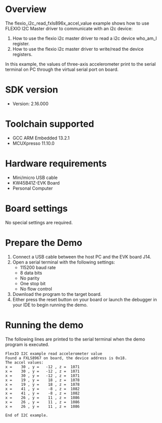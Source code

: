 Overview
========
The flexio_i2c_read_fxls896x_accel_value example shows how to use FLEXIO I2C Master driver to communicate with an i2c device:

 1. How to use the flexio i2c master driver to read a i2c device who_am_I register.
 2. How to use the flexio i2c master driver to write/read the device registers.

In this example, the values of three-axis accelerometer print to the serial terminal on PC through
the virtual serial port on board.

SDK version
===========
- Version: 2.16.000

Toolchain supported
===================
- GCC ARM Embedded  13.2.1
- MCUXpresso  11.10.0

Hardware requirements
=====================
- Mini/micro USB cable
- KW45B41Z-EVK Board
- Personal Computer

Board settings
==============
No special settings are required.

Prepare the Demo
================
1.  Connect a USB cable between the host PC and the EVK board J14.
2.  Open a serial terminal with the following settings:
    - 115200 baud rate
    - 8 data bits
    - No parity
    - One stop bit
    - No flow control
3.  Download the program to the target board.
4.  Either press the reset button on your board or launch the debugger in your IDE to begin running the demo.

Running the demo
================
The following lines are printed to the serial terminal when the demo program is executed.
~~~~~~~~~~~~~~~~~~~~~~~~~~~~~~~~~~~
FlexIO I2C example read accelerometer value
Found a FXLS8967 on board, the device address is 0x18.
The accel values:
x =    30 , y =   -12 , z =  1071
x =    30 , y =   -12 , z =  1071
x =    30 , y =   -12 , z =  1071
x =    19 , y =    18 , z =  1078
x =    19 , y =    18 , z =  1078
x =    41 , y =    -8 , z =  1082
x =    41 , y =    -8 , z =  1082
x =    26 , y =    11 , z =  1086
x =    26 , y =    11 , z =  1086
x =    26 , y =    11 , z =  1086

End of I2C example.
~~~~~~~~~~~~~~~~~~~~~~~~~~~~~~~~~~~
